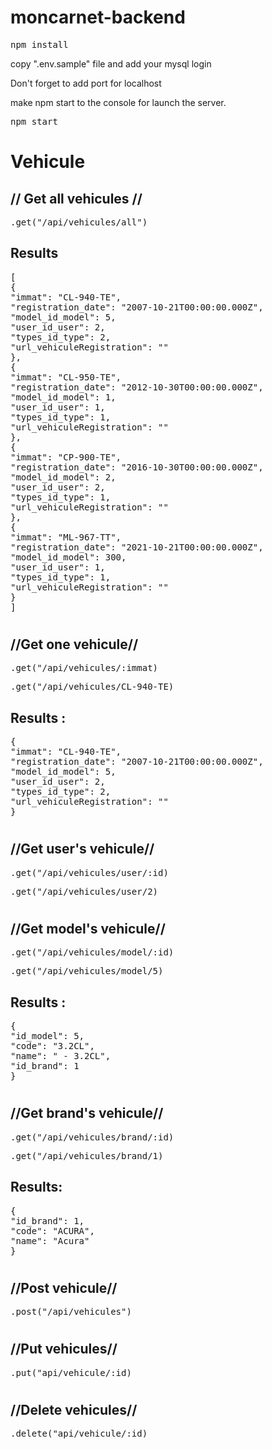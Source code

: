 # moncarnet-backend

<pre>npm install</pre>

copy ".env.sample" file and add your mysql login

Don't forget to add port for localhost

make npm start to the console for launch the server.

<pre>npm start</pre>

<h1>Vehicule</h1>

<h2>// Get all vehicules //</h2>

<pre>.get("/api/vehicules/all")</pre>
<h2>Results</h2>

<pre>[
{
"immat": "CL-940-TE",
"registration_date": "2007-10-21T00:00:00.000Z",
"model_id_model": 5,
"user_id_user": 2,
"types_id_type": 2,
"url_vehiculeRegistration": ""
},
{
"immat": "CL-950-TE",
"registration_date": "2012-10-30T00:00:00.000Z",
"model_id_model": 1,
"user_id_user": 1,
"types_id_type": 1,
"url_vehiculeRegistration": ""
},
{
"immat": "CP-900-TE",
"registration_date": "2016-10-30T00:00:00.000Z",
"model_id_model": 2,
"user_id_user": 2,
"types_id_type": 1,
"url_vehiculeRegistration": ""
},
{
"immat": "ML-967-TT",
"registration_date": "2021-10-21T00:00:00.000Z",
"model_id_model": 300,
"user_id_user": 1,
"types_id_type": 1,
"url_vehiculeRegistration": ""
}
]</pre>

# <h2>//Get one vehicule//</h2>

  <pre>.get("/api/vehicules/:immat)</pre>
  <pre>.get("/api/vehicules/CL-940-TE)</pre>

<h2>Results :</h2>
<pre>
{
"immat": "CL-940-TE",
"registration_date": "2007-10-21T00:00:00.000Z",
"model_id_model": 5,
"user_id_user": 2,
"types_id_type": 2,
"url_vehiculeRegistration": ""
}</pre>

# <h2>//Get user's vehicule//</h2>

<pre>.get("/api/vehicules/user/:id)</pre>
<pre>.get("/api/vehicules/user/2)</pre>

# <h2>//Get model's vehicule//</h2>

<pre>.get("/api/vehicules/model/:id)</pre>
<pre>.get("/api/vehicules/model/5)</pre>

<h2>Results :</h2>

<pre>
{
"id_model": 5,
"code": "3.2CL",
"name": " - 3.2CL",
"id_brand": 1
}</pre>

# <h2>//Get brand's vehicule//</h2>

<pre>.get("/api/vehicules/brand/:id)</pre>
<pre>.get("/api/vehicules/brand/1)</pre>

<h2>Results:</h2>
<pre>
{
"id_brand": 1,
"code": "ACURA",
"name": "Acura"
}</pre>

# <h2>//Post vehicule//</h2>

<pre>.post("/api/vehicules")</pre>

# <h2>//Put vehicules//</h2>

<pre>.put("api/vehicule/:id)</pre>

# <h2>//Delete vehicules//</h2>

<pre>.delete("api/vehicule/:id)</pre>
